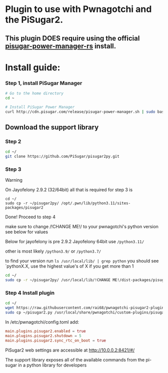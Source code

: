 # Plugin to use with Pwnagotchi and the PiSugar2.

## This plugin DOES require using the official [pisugar-power-manager-rs](https://github.com/PiSugar/pisugar-power-manager-rs) install. 

# Install guide:
### Step 1, install PiSugar Manager
```bash
# Go to the home directory
cd ~

# Install PiSugar Power Manager 
curl http://cdn.pisugar.com/release/pisugar-power-manager.sh | sudo bash
```
## Download the support library

### Step 2
```bash
cd ~/
git clone https://github.com/PiSugar/pisugar2py.git
```
### Step 3


> [!WARNING]  
> On Jayofelony 2.9.2 (32/64bit) all that is required for step 3 is
> ```
> cd ~/
> sudo cp -r ~/pisugar2py/ /opt/.pwn/lib/python3.11/sites-packages/pisugar2
> ```
> Done! Proceed to step 4
>
make sure to change /!CHANGE ME!/ to your pwnagotchi's python version see below for values

Below for jayofelony is pre 2.9.2
Jayofelony 64bit use `/python3.11/`

other is most likely `/python3.9/` or `/python3.7/`

to find your version run `ls /usr/local/lib/ | grep python` you should see `pythonX.X, use the highest value's of X if you get more than 1
```bash
cd ~/
sudo cp -r ~/pisugar2py/ /usr/local/lib/!CHANGE ME!/dist-packages/pisugar2
```

### Step 4 Install plugin

```bash
cd ~/
wget https://raw.githubusercontent.com/rai68/pwnagotchi-pisugar2-plugin/master/pisugar2.py
sudo cp ~/pisugar2.py /usr/local/share/pwnagotchi/custom-plugins/pisugar2.py
```

In /etc/pwnagotchi/config.toml add:
```toml
main.plugins.pisugar2.enabled = true
main.plugins.pisugar2.shutdown = 5
main.plugins.pisugar2.sync_rtc_on_boot = true
```



PiSugar2 web settings are accessible at http://10.0.0.2:8421/#/

The support library exposes all of the available commands from the pi-sugar in a python library for developers
